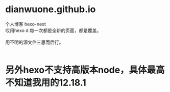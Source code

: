 # dianwuone.github.io
个人博客 hexo-next<br>
哎用hexo d 每一次都是全新的页面，都是覆盖。<br>
<br>
用不明的源文件三思而后行。<br>
<br>
<h1>另外hexo不支持高版本node，具体最高不知道我用的12.18.1</h1>
